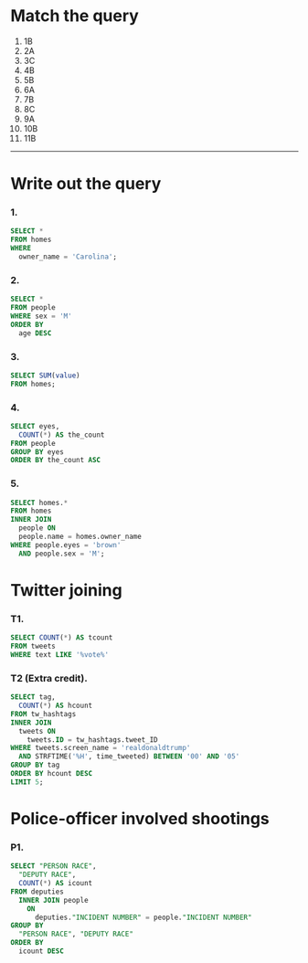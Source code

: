 # Match the query

1. 1B
2. 2A
3. 3C
4. 4B
5. 5B
6. 6A
7. 7B
8. 8C
9. 9A
10. 10B
11. 11B


--------


# Write out the query

### 1.
~~~sql
SELECT *
FROM homes
WHERE 
  owner_name = 'Carolina';
~~~

### 2.

~~~sql
SELECT * 
FROM people
WHERE sex = 'M' 
ORDER BY 
  age DESC
~~~

### 3.


~~~sql
SELECT SUM(value)
FROM homes;
~~~

### 4.

~~~sql
SELECT eyes, 
  COUNT(*) AS the_count
FROM people
GROUP BY eyes
ORDER BY the_count ASC
~~~

### 5.

~~~sql
SELECT homes.*
FROM homes
INNER JOIN 
  people ON
  people.name = homes.owner_name
WHERE people.eyes = 'brown'
  AND people.sex = 'M';
~~~

# Twitter joining


### T1.

~~~sql
SELECT COUNT(*) AS tcount
FROM tweets
WHERE text LIKE '%vote%'
~~~

### T2 (Extra credit).

~~~sql
SELECT tag, 
  COUNT(*) AS hcount
FROM tw_hashtags
INNER JOIN 
  tweets ON
    tweets.ID = tw_hashtags.tweet_ID
WHERE tweets.screen_name = 'realdonaldtrump'
  AND STRFTIME('%H', time_tweeted) BETWEEN '00' AND '05'
GROUP BY tag
ORDER BY hcount DESC
LIMIT 5;
~~~

# Police-officer involved shootings

### P1.


~~~sql
SELECT "PERSON RACE", 
  "DEPUTY RACE", 
  COUNT(*) AS icount
FROM deputies
  INNER JOIN people
    ON
      deputies."INCIDENT NUMBER" = people."INCIDENT NUMBER"
GROUP BY 
  "PERSON RACE", "DEPUTY RACE"
ORDER BY 
  icount DESC
~~~





